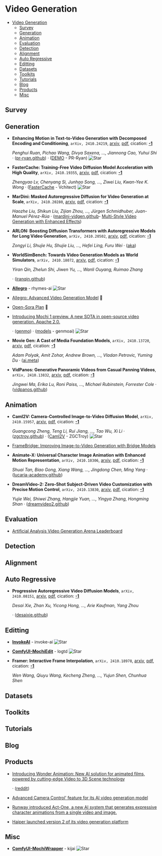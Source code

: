 # Video Generation

- [Video Generation](#video-generation) 
  - [Survey](#survey)
  - [Generation](#generation)
  - [Animation](#animation)
  - [Evaluation](#evaluation)
  - [Detection](#detection)
  - [Alignment](#alignment)
  - [Auto Regressive](#auto-regressive)
  - [Editting](#editting)
  - [Datasets](#datasets)
  - [Toolkits](#toolkits)
  - [Tutorials](#tutorials)
  - [Blog](#blog)
  - [Products](#products)
  - [Misc](#misc)


## Survey


## Generation

- **Enhancing Motion in Text-to-Video Generation with Decomposed Encoding 
  and Conditioning**, `arXiv, 2410.24219`, [arxiv](http://arxiv.org/abs/2410.24219v1), [pdf](http://arxiv.org/pdf/2410.24219v1.pdf), cication: [**-1**](None)

	 *Penghui Ruan, Pichao Wang, Divya Saxena, ..., Jiannong Cao, Yuhui Shi* · ([pr-ryan.github](https://pr-ryan.github.io/DEMO-project/)) · ([DEMO](https://github.com/PR-Ryan/DEMO) - PR-Ryan) ![Star](https://img.shields.io/github/stars/PR-Ryan/DEMO.svg?style=social&label=Star)
- **FasterCache: Training-Free Video Diffusion Model Acceleration with High 
  Quality**, `arXiv, 2410.19355`, [arxiv](http://arxiv.org/abs/2410.19355v1), [pdf](http://arxiv.org/pdf/2410.19355v1.pdf), cication: [**-1**](None)

	 *Zhengyao Lv, Chenyang Si, Junhao Song, ..., Ziwei Liu, Kwan-Yee K. Wong* · ([FasterCache](https://github.com/Vchitect/FasterCache) - Vchitect) ![Star](https://img.shields.io/github/stars/Vchitect/FasterCache.svg?style=social&label=Star)
- **MarDini: Masked Autoregressive Diffusion for Video Generation at Scale**, `arXiv, 2410.20280`, [arxiv](http://arxiv.org/abs/2410.20280v1), [pdf](http://arxiv.org/pdf/2410.20280v1.pdf), cication: [**-1**](None) 

	 *Haozhe Liu, Shikun Liu, Zijian Zhou, ..., Jürgen Schmidhuber, Juan-Manuel Pérez-Rúa* · ([mardini-vidgen.github](https://mardini-vidgen.github.io/)- [Multi-Style Video Generation with Enhanced Effects](https://x.com/DigestDiff93383/status/1851175936944640384))
- **ARLON: Boosting Diffusion Transformers with Autoregressive Models for 
  Long Video Generation**, `arXiv, 2410.20502`, [arxiv](http://arxiv.org/abs/2410.20502v1), [pdf](http://arxiv.org/pdf/2410.20502v1.pdf), cication: [**-1**](None)

	 *Zongyi Li, Shujie Hu, Shujie Liu, ..., Hefei Ling, Furu Wei* · ([aka](http://aka.ms/arlon))
- **WorldSimBench: Towards Video Generation Models as World Simulators**, `arXiv, 2410.18072`, [arxiv](http://arxiv.org/abs/2410.18072v1), [pdf](http://arxiv.org/pdf/2410.18072v1.pdf), cication: [**-1**](None) 

	 *Yiran Qin, Zhelun Shi, Jiwen Yu, ..., Wanli Ouyang, Ruimao Zhang*

	 · ([iranqin.github](https://iranqin.github.io/WorldSimBench.github.io))
- [**Allegro**](https://github.com/rhymes-ai/Allegro) - rhymes-ai ![Star](https://img.shields.io/github/stars/rhymes-ai/Allegro.svg?style=social&label=Star) 
- [Allegro: Advanced Video Generation Model](https://huggingface.co/blog/RhymesAI/allegro)  🤗
- [Open-Sora Plan](https://huggingface.co/LanguageBind/Open-Sora-Plan-v1.3.0)  🤗
- [Introducing Mochi 1 preview. A new SOTA in open-source video generation. Apache 2.0.](https://x.com/genmoai/status/1848762405779574990) 

	 · ([genmo](https://www.genmo.ai/play)) · ([models](https://github.com/genmoai/models) - genmoai) ![Star](https://img.shields.io/github/stars/genmoai/models.svg?style=social&label=Star)
- **Movie Gen: A Cast of Media Foundation Models**, `arXiv, 2410.13720`, [arxiv](http://arxiv.org/abs/2410.13720v1), [pdf](http://arxiv.org/pdf/2410.13720v1.pdf), cication: [**-1**](None) 

	 *Adam Polyak, Amit Zohar, Andrew Brown, ..., Vladan Petrovic, Yuming Du* · ([ai.meta](https://ai.meta.com/blog/movie-gen-media-foundation-models-generative-ai-video/))
- **VidPanos: Generative Panoramic Videos from Casual Panning Videos**, `arXiv, 2410.13832`, [arxiv](http://arxiv.org/abs/2410.13832v1), [pdf](http://arxiv.org/pdf/2410.13832v1.pdf), cication: [**-1**](None) 

	 *Jingwei Ma, Erika Lu, Roni Paiss, ..., Michael Rubinstein, Forrester Cole* · ([vidpanos.github](https://vidpanos.github.io/))

## Animation

- **CamI2V: Camera-Controlled Image-to-Video Diffusion Model**, `arXiv, 2410.15957`, [arxiv](http://arxiv.org/abs/2410.15957v2), [pdf](http://arxiv.org/pdf/2410.15957v2.pdf), cication: [**-1**](None) 

	 *Guangcong Zheng, Teng Li, Rui Jiang, ..., Tao Wu, Xi Li* · ([zgctroy.github](https://zgctroy.github.io/CamI2V)) · ([CamI2V](https://github.com/ZGCTroy/CamI2V) - ZGCTroy) ![Star](https://img.shields.io/github/stars/ZGCTroy/CamI2V.svg?style=social&label=Star)
- [FrameBridge: Improving Image-to-Video  Generation with Bridge Models](https://framebridge-demo.github.io/) 
- **Animate-X: Universal Character Image Animation with Enhanced Motion 
  Representation**, `arXiv, 2410.10306`, [arxiv](http://arxiv.org/abs/2410.10306v1), [pdf](http://arxiv.org/pdf/2410.10306v1.pdf), cication: [**-1**](None)

	 *Shuai Tan, Biao Gong, Xiang Wang, ..., Jingdong Chen, Ming Yang* · ([lucaria-academy.github](https://lucaria-academy.github.io/Animate-X/))
- **DreamVideo-2: Zero-Shot Subject-Driven Video Customization with Precise 
  Motion Control**, `arXiv, 2410.13830`, [arxiv](http://arxiv.org/abs/2410.13830v1), [pdf](http://arxiv.org/pdf/2410.13830v1.pdf), cication: [**-1**](None)

	 *Yujie Wei, Shiwei Zhang, Hangjie Yuan, ..., Yingya Zhang, Hongming Shan* · ([dreamvideo2.github](https://dreamvideo2.github.io/))

## Evaluation

- [Artificial Analysis Video Generation Arena Leaderboard](https://artificialanalysis.ai/text-to-video/arena?tab=Leaderboard) 

## Detection


## Alignment


## Auto Regressive

- **Progressive Autoregressive Video Diffusion Models**, `arXiv, 2410.08151`, [arxiv](http://arxiv.org/abs/2410.08151v1), [pdf](http://arxiv.org/pdf/2410.08151v1.pdf), cication: [**-1**](None) 

	 *Desai Xie, Zhan Xu, Yicong Hong, ..., Arie Kaufman, Yang Zhou*

	 · ([desaixie.github](https://desaixie.github.io/pa-vdm/))

## Editting

- [**InvokeAI**](https://github.com/invoke-ai/InvokeAI) - invoke-ai ![Star](https://img.shields.io/github/stars/invoke-ai/InvokeAI.svg?style=social&label=Star) 
- [**ComfyUI-MochiEdit**](https://github.com/logtd/ComfyUI-MochiEdit) - logtd ![Star](https://img.shields.io/github/stars/logtd/ComfyUI-MochiEdit.svg?style=social&label=Star) 
- **Framer: Interactive Frame Interpolation**, `arXiv, 2410.18978`, [arxiv](http://arxiv.org/abs/2410.18978v1), [pdf](http://arxiv.org/pdf/2410.18978v1.pdf), cication: [**-1**](None) 

	 *Wen Wang, Qiuyu Wang, Kecheng Zheng, ..., Yujun Shen, Chunhua Shen*

## Datasets


## Toolkits


## Tutorials


## Blog


## Products

- [Introducing Wonder Animation:  New AI solution for animated films, powered by cutting-edge Video to 3D Scene technology](https://adsknews.autodesk.com/en/news/autodesk-launches-wonder-animation-video-to-3d-scene-technology/) 

	 · ([reddit](https://www.reddit.com/r/singularity/comments/1gfrmvt/wonder_animation_transform_any_video_into_a_3d/))
- [Advanced Camera Control' feature for its AI video generation model](https://x.com/adcock_brett/status/1853120761369608517) 
- [Runway introduced Act-One, a new AI system that generates expressive character animations from a single video and image.](https://x.com/adcock_brett/status/1850569033776496696) 
- [Haiper launched version 2 of its video generation platform](https://x.com/adcock_brett/status/1850569170892546282) 

## Misc

- [**ComfyUI-MochiWrapper**](https://github.com/kijai/ComfyUI-MochiWrapper) - kijai ![Star](https://img.shields.io/github/stars/kijai/ComfyUI-MochiWrapper.svg?style=social&label=Star) 